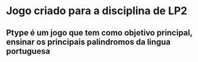 # Jogo criado para a disciplina de LP2
## Ptype é um jogo que tem como objetivo principal, ensinar os principais palindromos da lingua portuguesa

